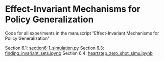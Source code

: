 # Effect-Invariant Mechanisms for Policy Generalization 
Code for all experiments in the manuscript "Effect-Invariant Mechanisms for Policy Generalization"

Section 6.1: [section6-1_simulation.py](https://github.com/sorawitj/effect-invariance/blob/main/simulation/section6-1_simulation.py)
Section 6.3: [finding_invariant_sets.ipynb](https://github.com/sorawitj/effect-invariance/blob/main/heartstep_experiment/finding_invariant_sets.ipynb)
Section 6.4: [heartstep_zero_shot_simu.ipynb](https://github.com/sorawitj/effect-invariance/blob/main/heartstep_experiment/heartstep_zero_shot_simu.ipynb)
